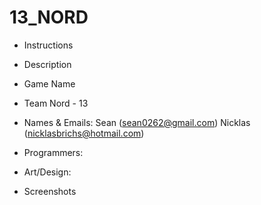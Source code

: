 # 13_NORD

* Instructions

* Description

* Game Name

* Team Nord - 13

* Names & Emails: 
Sean (sean0262@gmail.com)
Nicklas (nicklasbrichs@hotmail.com)

* Programmers: 

* Art/Design: 

* Screenshots
